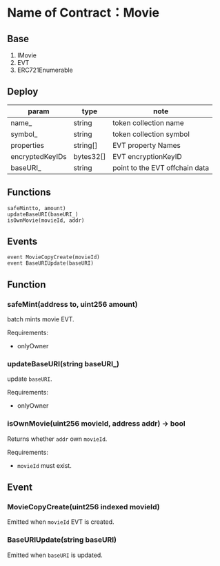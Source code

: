 # Name of Contract：Movie

## Base

1. IMovie
2. EVT
3. ERC721Enumerable

## Deploy

| param           | type      | note                           |
| --------------- | --------- | ------------------------------ |
| name\_          | string    | token collection name          |
| symbol\_        | string    | token collection symbol        |
| properties      | string[]  | EVT property Names             |
| encryptedKeyIDs | bytes32[] | EVT encryptionKeyID            |
| baseURI\_       | string    | point to the EVT offchain data |

## Functions

```
safeMintto, amount)
updateBaseURI(baseURI_)
isOwnMovie(movieId, addr)
```

## Events

```
event MovieCopyCreate(movieId)
event BaseURIUpdate(baseURI)
```

## Function

### safeMint(address to, uint256 amount)

batch mints movie EVT.

Requirements:

- onlyOwner

### updateBaseURI(string baseURI\_)

update `baseURI`.

Requirements:

- onlyOwner

### isOwnMovie(uint256 movieId, address addr) -> bool

Returns whether `addr` own `movieId`.

Requirements:

- `movieId` must exist.

## Event

### MovieCopyCreate(uint256 indexed movieId)

Emitted when `movieId` EVT is created.

### BaseURIUpdate(string baseURI)

Emitted when `baseURI` is updated.

